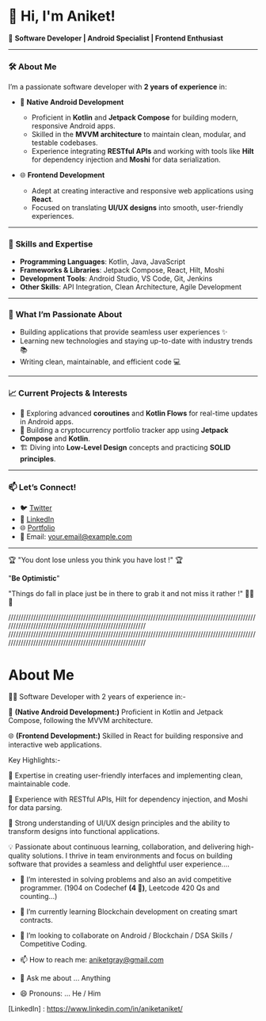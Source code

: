 # 👋 Hi, I'm Aniket!  

🚀 **Software Developer | Android Specialist | Frontend Enthusiast**  

---

### 🛠️ **About Me**  

I’m a passionate software developer with **2 years of experience** in:  
- 📱 **Native Android Development**  
   - Proficient in **Kotlin** and **Jetpack Compose** for building modern, responsive Android apps.  
   - Skilled in the **MVVM architecture** to maintain clean, modular, and testable codebases.  
   - Experience integrating **RESTful APIs** and working with tools like **Hilt** for dependency injection and **Moshi** for data serialization.  

- 🌐 **Frontend Development**  
   - Adept at creating interactive and responsive web applications using **React**.  
   - Focused on translating **UI/UX designs** into smooth, user-friendly experiences.  

---

### 🎯 **Skills and Expertise**  

- **Programming Languages**: Kotlin, Java, JavaScript  
- **Frameworks & Libraries**: Jetpack Compose, React, Hilt, Moshi  
- **Development Tools**: Android Studio, VS Code, Git, Jenkins  
- **Other Skills**: API Integration, Clean Architecture, Agile Development  

---

### 🌟 **What I’m Passionate About**  

- Building applications that provide seamless user experiences ✨  
- Learning new technologies and staying up-to-date with industry trends 📚  
- Writing clean, maintainable, and efficient code 💻  

---

### 📈 **Current Projects & Interests**  

- 🔄 Exploring advanced **coroutines** and **Kotlin Flows** for real-time updates in Android apps.  
- 🌌 Building a cryptocurrency portfolio tracker app using **Jetpack Compose** and **Kotlin**.  
- 🏗️ Diving into **Low-Level Design** concepts and practicing **SOLID principles**.  

---

### 📫 **Let’s Connect!**  

- 🐦 [Twitter](https://twitter.com/yourprofile)  
- 💼 [LinkedIn](https://linkedin.com/in/yourprofile)  
- 🌐 [Portfolio](https://yourportfolio.com)  
- 📧 Email: your.email@example.com  

---







🏆 "You dont lose unless you think you have lost !" 🏆

"**Be Optimistic**"

"Things do fall in place just be in there to grab it and not miss it rather !" 🥇🥇🥇

//////////////////////////////////////////////////////////////////////////////////////////////////////////////////////////////////////////////////////////
//////////////////////////////////////////////////////////////////////////////////////////////////////////////////////////////////////////////////////////

# About Me

👨‍💻 Software Developer with 2 years of experience in:-

📱 **(Native Android Development:)** Proficient in Kotlin and Jetpack Compose, following the MVVM architecture.

🌐 **(Frontend Development:)** Skilled in React for building responsive and interactive web applications. 

Key Highlights:-

🚀 Expertise in creating user-friendly interfaces and implementing clean, maintainable code.

🔗 Experience with RESTful APIs, Hilt for dependency injection, and Moshi for data parsing.

🎨 Strong understanding of UI/UX design principles and the ability to transform designs into functional applications.

💡 Passionate about continuous learning, collaboration, and delivering high-quality solutions. I thrive in team environments and focus on building software that provides a seamless and delightful user experience....

- 👀 I’m interested in solving problems and also an avid competitive programmer. (1904 on Codechef **(4 🌟)**, Leetcode 420 Qs and counting...)
 
- 🌱 I’m currently learning Blockchain development on creating smart contracts.
 
- 💞️ I’m looking to collaborate on Android / Blockchain / DSA Skills / Competitive Coding.

- 📫 How to reach me: aniketgray@gmail.com

- 💬 Ask me about ... Anything

- 😄 Pronouns: ... He / Him

[LinkedIn] : https://www.linkedin.com/in/aniketaniket/ 



<!---
iam-aniket/iam-aniket is a ✨ special ✨ repository because its `README.md` (this file) appears on your GitHub profile.
You can click the Preview link to take a look at your changes.
--->
